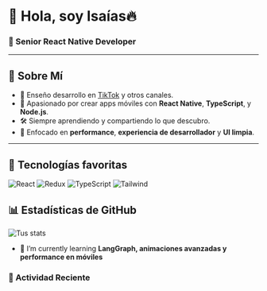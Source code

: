 # 👋 Hola, soy Isaías🔥

### 🚀 Senior React Native Developer

---

## 🚀 Sobre Mí

- 🎥 Enseño desarrollo en [TikTok](https://tiktok.com/norella999) y otros canales.
- 🧠 Apasionado por crear apps móviles con **React Native**, **TypeScript**, y **Node.js**.
- 🛠 Siempre aprendiendo y compartiendo lo que descubro.
- 🧼 Enfocado en **performance**, **experiencia de desarrollador** y **UI limpia**.

---

## 🧠 Tecnologías favoritas

![React](https://img.shields.io/badge/-React-61DAFB?logo=react&logoColor=white&style=for-the-badge)
![Redux](https://img.shields.io/badge/-Redux-764ABC?logo=redux&logoColor=white&style=for-the-badge)
![TypeScript](https://img.shields.io/badge/-TypeScript-3178C6?logo=typescript&logoColor=white&style=for-the-badge)
![Tailwind](https://img.shields.io/badge/-Tailwind-06B6D4?logo=tailwindcss&logoColor=white&style=for-the-badge)


## 📊 Estadísticas de GitHub

![Tus stats](https://github-readme-stats.vercel.app/api?username=oraisaias&show_icons=true&theme=tokyonight)

- 🌱 I’m currently learning **LangGraph, animaciones avanzadas y performance en móviles**


### 🌱 Actividad Reciente
<!--START_SECTION:activity-->

<!--END_SECTION:activity-->

<!--
**oraisaias/oraisaias** is a ✨ _special_ ✨ repository because its `README.md` (this file) appears on your GitHub profile.

Here are some ideas to get you started:

- 🔭 I’m currently working on ...
- 🌱 I’m currently learning ...
- 👯 I’m looking to collaborate on ...
- 🤔 I’m looking for help with ...
- 💬 Ask me about ...
- 📫 How to reach me: ...
- 😄 Pronouns: ...
- ⚡ Fun fact: ...
-->
